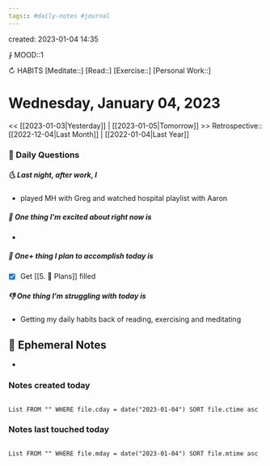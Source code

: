 ```yaml
---
tags:: #daily-notes #journal
---
```

created: 2023-01-04 14:35

⨑ MOOD::1

↻ HABITS
[Meditate::]
[Read::]
[Exercise::]
[Personal Work::]

# Wednesday, January 04, 2023

<< [[2023-01-03|Yesterday]] | [[2023-01-05|Tomorrow]] >>
Retrospective:: [[2022-12-04|Last Month]] | [[2022-01-04|Last Year]]

### 📅 Daily Questions

##### 🌜 Last night, after work, I

- played MH with Greg and watched hospital playlist with Aaron

##### 🙌 One thing I'm excited about right now is

-

##### 🚀 One+ thing I plan to accomplish today is

- [x] Get [[5. 🍕 Plans]] filled

##### 👎 One thing I'm struggling with today is

- Getting my daily habits back of reading, exercising and meditating

## 📝 Ephemeral Notes

-

### Notes created today

```dataview

List FROM "" WHERE file.cday = date("2023-01-04") SORT file.ctime asc

```

### Notes last touched today

```dataview

List FROM "" WHERE file.mday = date("2023-01-04") SORT file.mtime asc

```
